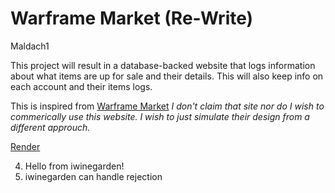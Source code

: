 # Warframe Market (Re-Write)
Maldach1

This project will result in a database-backed website that 
logs information about what items are up for sale and their 
details. This will also keep info on each account and their 
items logs.

This is inspired from [Warframe Market](https://warframe.market)
*I don't claim that site nor do I wish to commerically use this*
*website. I wish to just simulate their design from a different*
*approuch.*

[Render](https://warframe-market.onrender.com)


4. Hello from iwinegarden!
4. iwinegarden can handle rejection